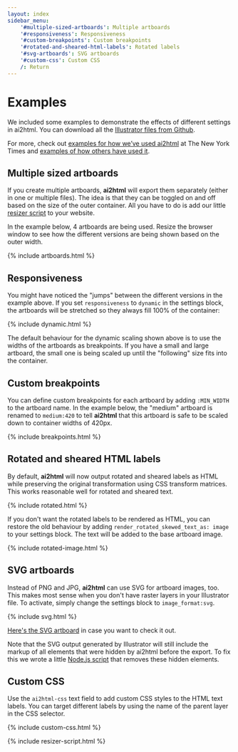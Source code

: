 ```yaml
---
layout: index
sidebar_menu:
    '#multiple-sized-artboards': Multiple artboards
    '#responsiveness': Responsiveness
    '#custom-breakpoints': Custom breakpoints
    '#rotated-and-sheared-html-labels': Rotated labels
    '#svg-artboards': SVG artboards
    '#custom-css': Custom CSS
    /: Return
---
```


# Examples

We included some examples to demonstrate the effects of different settings in ai2html. You can download all the [Illustrator files from Github](https://github.com/newsdev/ai2html/tree/gh-pages/_ai). 

For more, check out [examples for how we’ve used ai2html](https://delicious.com/archietse/ai2html,nyt) at The New York Times and [examples of how others have used it](https://delicious.com/archietse/ai2html,others).

## Multiple sized artboards

If you create multiple artboards, **ai2html** will export them separately (either in one or multiple files). The idea is that they can be toggled on and off based on the size of the outer container. All you have to do is add our little [resizer script](https://github.com/newsdev/ai2html/blob/gh-pages/_includes/resizer-script.html) to your website.

In the example below, 4 artboards are being used. Resize the browser window to see how the different versions are being shown based on the outer width.

{% include artboards.html %}

## Responsiveness

You might have noticed the "jumps" between the different versions in the example above. If you set `responsiveness` to `dynamic` in the settings block, the artboards will be stretched so they always fill 100% of the container:

{% include dynamic.html %}

The default behaviour for the dynamic scaling shown above is to use the widths of the artboards as breakpoints. If you have a small and large artboard, the small one is being scaled up until the "following" size fits into the container.

## Custom breakpoints

You can define custom breakpoints for each artboard by adding `:MIN_WIDTH` to the artboard name. In the example below, the "medium" artboard is renamed to `medium:420` to tell **ai2html** that this artboard is safe to be scaled down to container widths of 420px.

{% include breakpoints.html %}


## Rotated and sheared HTML labels

By default, **ai2html** will now output rotated and sheared labels as HTML while preserving the original transformation using CSS transform matrices. This works reasonable well for rotated and sheared text.

{% include rotated.html %}

If you don't want the rotated labels to be rendered as HTML, you can restore the old behaviour by adding `render_rotated_skewed_text_as: image` to your settings block. The text will be added to the base artboard image.

{% include rotated-image.html %}

## SVG artboards

Instead of PNG and JPG, **ai2html** can use SVG for artboard images, too. This makes most sense when you don't have raster layers in your Illustrator file. To activate, simply change the settings block to `image_format:svg`.

{% include svg.html %}

[Here's the SVG artboard](images/svg-720.svg) in case you want to check it out.

Note that the SVG output generated by Illustrator will still include the markup of all elements that were hidden by ai2html before the export. To fix this we wrote a little [Node.js script](https://gist.github.com/gka/c97465e7a25d943e1191#file-clean-ai2html-svg-artboard-js) that removes these hidden elements.

## Custom CSS

Use the `ai2html-css` text field to add custom CSS styles to the HTML text labels. You can target different labels by using the name of the parent layer in the CSS selector.

{% include custom-css.html %}

{% include resizer-script.html %}

